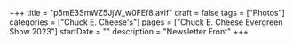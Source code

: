 +++
title = "p5mE3SmWZ5JjW_w0FEf8.avif"
draft = false
tags = ["Photos"]
categories = ["Chuck E. Cheese's"]
pages = ["Chuck E. Cheese Evergreen Show 2023"]
startDate = ""
description = "Newsletter Front"
+++
